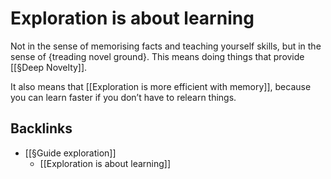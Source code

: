 # Exploration is about learning
Not in the sense of memorising facts and teaching yourself skills, but in the sense of {treading novel ground}. This means doing things that provide [[§Deep Novelty]].

It also means that [[Exploration is more efficient with memory]], because you can learn faster if you don’t have to relearn things.

## Backlinks
* [[§Guide exploration]]
	* [[Exploration is about learning]]

<!-- #Life -->

<!-- {BearID:84C570D8-6844-4E9D-85E2-38B805723DF7-15756-000013035DD78BFF} -->
